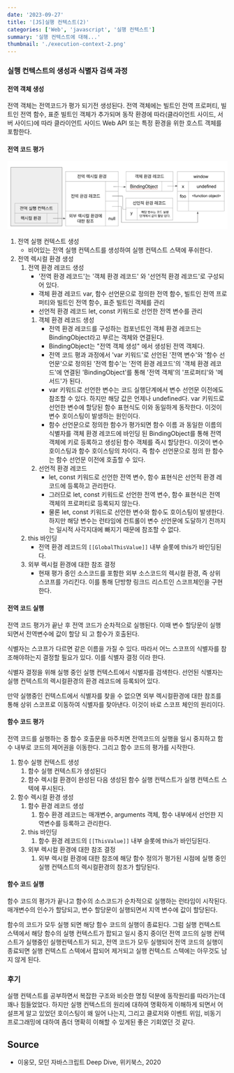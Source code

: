 ```yaml
---
date: '2023-09-27'
title: '[JS]실행 컨텍스트(2)'
categories: ['Web', 'javascript', '실행 컨텍스트']
summary: '실행 컨텍스트에 대해...'
thumbnail: './execution-context-2.png'
---
```


### 실행 컨텍스트의 생성과 식별자 검색 과정

#### 전역 객체 생성

전역 객체는 전역코드가 평가 되기전 생성된다. 전역 객체에는 빌트인 전역 프로퍼티,
빌트인 전역 함수, 표준 빌트인 객체가 추가되며 동작 환경에 따라(클라이언트 사이드, 서버 사이드)에 따라 클라이언트 사이드 Web API 또는 특정 환경을 위한 호스트 객체를 포함한다.

#### 전역 코드 평가

![스크린샷 2023-10-14 오후 12.07.51.png](./execution-context-2-1.png)

1. 전역 실행 컨텍스트 생성
   - 비어있는 전역 실행 컨텍스트를 생성하여 실행 컨텍스트 스택에 푸쉬한다.
2. 전역 렉시컬 환경 생성
   1. 전역 환경 레코드 생성
      - '전역 환경 레코드'는 '객체 환경 레코드' 와 '선언적 환경 레코드'로 구성되어 있다.
      - 객체 환경 레코드
        var, 함수 선언문으로 정의한 전역 함수, 빌트인 전역 프로퍼티와 빌트인 전역 함수, 표준 빌트인 객체를 관리
      - 선언적 환경 레코드
        let, const 키워드로 선언한 전역 변수를 관리
      1. 객체 환경 레코드 생성
         - 전역 환경 레코드를 구성하는 컴포넌트인 객체 환경 레코드는 BindingObject라고 부르는 객체와 연결된다.
         - BindingObject는 "전역 객체 생성" 에서 생성된 전역 객체다.
         - 전역 코드 평과 과정에서 'var 키워드'로 선언된 '전역 변수'와 '함수 선언문'으로 정의된 '전역 함수'는 '전역 환경 레코드'의 '객체 환경 레코드'에 연결된 'BindingObject'를 통해 '전역 객체'의 '프로퍼티'와 '메서드'가 된다.
         - var 키워드로 선언한 변수는 코드 실행단계에서 변수 선언문 이전에도 참조할 수 있다. 하지만 해당 값은 언제나 undefined다. var 키워드로 선언한 변수에 할당된 함수 표현식도 이와 동일하게 동작한다. 이것이 변수 호이스팅이 발생하는 원인이다.
         - 함수 선언문으로 정의한 함수가 평가되면 함수 이름 과 동일한 이름의 식별자를 객체 환경 레코드에 바인딩 된 BindingObject를 통해 전역 객체에 키로 등록하고 생성된 함수 객체를 즉시 할당한다. 이것이 변수 호이스팅과 함수 호이스팅의 차이다. 즉 함수 선언문으로 정의 한 함수는 함수 선언문 이전에 호출할 수 있다.
      2. 선언적 환경 레코드
         - let, const 키워드로 선언한 전역 변수, 함수 표현식은 선언적 환경 레코드에 등록하고 관리한다.
         - 그러므로 let, const 키워드로 선언한 전역 변수, 함수 표현식은 전역 객체의 프로퍼티로 등록되지 않는다.
         - 물론 let, const 키워드로 선언한 변수와 함수도 호이스팅이 발생한다. 하지만 해당 변수는 런타임에 컨트롤이 변수 선언문에 도달하기 전까지는 일시적 사각지대에 빠지기 때문에 참조할 수 없다.
   2. this 바인딩
      - 전역 환경 레코드의 `[[GlobalThisValue]]` 내부 슬롯에 this가 바인딩된다.
   3. 외부 렉시컬 환경에 대한 참조 결정
      - 현재 평가 중인 소스코드를 포함한 외부 소스코드의 렉시컬 환경, 즉 상위 스코프를 가리킨다. 이를 통해 단방향 링크드 리스트인 스코프체인을 구현한다.

#### 전역 코드 실행

전역 코드 평가가 끝난 후 전역 코드가 순차적으로 실행된다. 이때 변수 할당문이 실행 되면서 전역변수에 값이 할당 되 고 함수가 호출된다.

식별자는 스코프가 다르면 같은 이름을 가질 수 있다. 따라서 어느 스코프의 식별자를 참조해야하는지 결정할 필요가 있다. 이를 식별자 결정 이라 한다.

식별자 결정을 위해 실행 중인 실행 컨텍스트에서 식별자를 검색한다. 선언된 식별자는 실행 컨텍스트의 렉시컬환경의 환경 레코드에 등록되어 있다.

만약 실행중인 컨텍스트에서 식별자를 찾을 수 없으면 외부 렉시컬환경에 대한 참조를 통해 상위 스코프로 이동하여 식별자를 찾아낸다. 이것이 바로 스코프 체인의 원리이다.

#### 함수 코드 평가

전역 코드를 실행하는 중 함수 호출문을 마주치면 전역코드의 실행을 일시 중지하고 함수 내부로 코드의 제어권을 이동한다. 그리고 함수 코드의 평가를 시작한다.

1. 함수 실행 컨텍스트 생성
   1. 함수 실행 컨텍스트가 생성된다
   2. 함수 렉시컬 환경이 완성된 다음 생성된 함수 실행 컨텍스트가 실행 컨텍스트 스텍에 푸시된다.
2. 함수 렉시컬 환경 생성
   1. 함수 환경 레코드 생성
      1. 함수 환경 레코드는 매개변수, arguments 객체, 함수 내부에서 선언한 지역변수를 등록하고 관리한다.
   2. this 바인딩
      1. 함수 환경 레코드의 `[[ThisValue]]` 내부 슬롯에 this가 바인딩된다.
   3. 외부 렉시컬 환경에 대한 참조 결정
      1. 외부 렉시컬 환경에 대한 참조에 해당 함수 정의가 평가된 시점에 실행 중인 실행 컨텍스트의 렉시컬환경의 참조가 할당된다.

#### 함수 코드 실행

함수 코드의 평가가 끝나고 함수의 소스코드가 순차적으로 실행하는 런타임이 시작된다. 매개변수의 인수가 할당되고, 변수 할당문이 실행되면서 지역 변수에 값이 할당된다.

함수의 코드가 모두 실행 되면 해당 함수 코드의 실행이 종료된다. 그럼 실행 컨텍스트 스텍에서 해당 함수의 실행 컨텍스트가 팝되고 일시 중지 중이던 전역 코드의 실행 컨텍스트가 실행중인 실행컨텍스트가 되고, 전역 코드가 모두 실행되어 전역 코드의 실행이 종료되면 실행 컨텍스트 스텍에서 팝되어 제거되고 실행 컨텍스트 스텍에는 아무것도 남지 않게 된다.

### 후기

실행 컨텍스트를 공부하면서 복잡한 구조와 비슷한 명칭 덕분에 동작원리를 따라가는데 꽤나 힘들었었다.
하지만 실행 컨텍스트의 원리에 대하여 명확하게 이해하게 되면서 어설프게 알고 있었던 호이스팅이 왜 일어 나는지, 그리고 클로저와 이벤트 위임, 비동기 프로그래밍에 대하여 좀더 명확히 이해할 수 있게된 좋은 기회였던 것 같다.

## Source

- 이웅모, 모던 자바스크립트 Deep Dive, 위키북스, 2020
